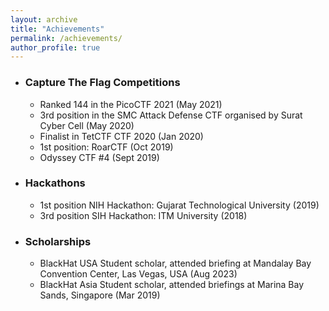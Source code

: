 ```yaml
---
layout: archive
title: "Achievements"
permalink: /achievements/
author_profile: true
---
```

- ### Capture The Flag Competitions
    - Ranked 144 in the PicoCTF 2021 (May 2021)
    - 3rd position in the SMC Attack Defense CTF organised by Surat Cyber Cell (May 2020)
    - Finalist in TetCTF CTF 2020 (Jan 2020)
    - 1st position: RoarCTF (Oct 2019)
    - Odyssey CTF #4 (Sept 2019)
    
- ### Hackathons
    - 1st position NIH Hackathon: Gujarat Technological University (2019)
    - 3rd position SIH Hackathon: ITM University (2018)
    

- ### Scholarships
    - BlackHat USA Student scholar, attended briefing at Mandalay Bay Convention Center, Las Vegas, USA (Aug 2023)
    - BlackHat Asia Student scholar, attended briefings at Marina Bay Sands, Singapore (Mar 2019)